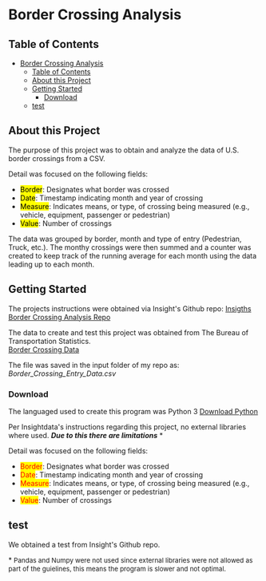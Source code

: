 # Border Crossing Analysis


## Table of Contents

- [Border Crossing Analysis](#border-crossing-analysis)
  - [Table of Contents](#table-of-contents)
  - [About this Project](#about-this-project)
  - [Getting Started](#getting-started)
    - [Download](#download)
  - [test](#test)

## About this Project   

The purpose of this project was to obtain and analyze the data of U.S. border crossings from a CSV.  

Detail was focused on the following fields:
* <mark>Border</mark>: Designates what border was crossed
* <mark>Date</mark>: Timestamp indicating month and year of crossing
* <mark>Measure</mark>: Indicates means, or type, of crossing being measured (e.g., vehicle, equipment, passenger or pedestrian)
* <mark>Value</mark>: Number of crossings

The data was grouped by border, month and type of entry (Pedestrian, Truck, etc.).  The monthy crossings were then summed and a counter was created to keep track of the running average for each month using the data leading up to each month.  




## Getting Started

The projects instructions were obtained via Insight's Github repo:
<a href="https://github.com/InsightDataScience/border-crossing-analysis">Insigths Border Crossing Analysis Repo</a>

The data to create and test this project was obtained from The Bureau of Transportation Statistics.  
<a href="https://data.transportation.gov/Research-and-Statistics/Border-Crossing-Entry-Data/keg4-3bc2">Border Crossing Data</a>

The file was saved in the input folder of my repo as: <i>Border_Crossing_Entry_Data.csv</i>  


### Download
The languaged used to create this program was Python 3
<a href="https://www.python.org/downloads/release/python-374/">Download Python</a>

Per Insightdata's instructions regarding this project, no external libraries where used.
   ***Due to this there are limitations*** *


Detail was focused on the following fields:
* <mark style="color:red">Border</mark>: Designates what border was crossed
* <mark  style="color:red">Date</mark>: Timestamp indicating month and year of crossing
* <mark style="color:red">Measure</mark>: Indicates means, or type, of crossing being measured (e.g., vehicle, equipment, passenger or pedestrian)
* <mark style="color:red">Value</mark>: Number of crossings





## test 
We obtained a test from Insight's Github repo.




*<font size="2"> Pandas and Numpy were not used since external libraries were not allowed as part of the guielines, this means the program is slower and not optimal</font>.  
